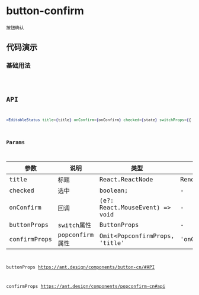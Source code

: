 # button-confirm

`按钮确认`


## 代码演示

### 基础用法
<code src="./button-confirm-use.tsx" />


## API

```jsx | pure
<EditableStatus title={title} onConfirm={onConfirm} checked={state} switchProps={{ ...checkedChildren, disabled }} popconfirmProps={{ disabled }} />
```


### Params
| 参数         | 说明           | 类型                           | 默认值          |
| ------------ | -------------- | ------------------------------ | --------------- |
| title        | 标题           | React.ReactNode                | RenderFunction; | -
| checked      | 选中           | boolean;                       | -               |
| onConfirm    | 回调           | (e?: React.MouseEvent) => void | -               |
| buttonProps  | switch属性     | ButtonProps                    | -               |
| confirmProps | popconfirm属性 | Omit<PopconfirmProps, 'title'  | 'onConfirm'     | 'onCancel'> | -               

buttonProps    https://ant.design/components/button-cn/#API

confirmProps   https://ant.design/components/popconfirm-cn#api
